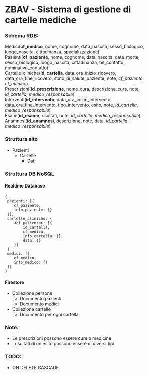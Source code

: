 # ZBAV - Sistema di gestione di cartelle mediche

### Schema RDB:

Medici(**cf_medico**, nome, cognome, data_nascita, sesso_biologico, luogo_nascita, cittadinanza, specializzazione)<br/>
Pazienti(**cf_paziente**, nome, cognome, data_nascita, data_morte, sesso_biologico, luogo_nascita, cittadinanza, tel_contatto, nominativo_contatto)<br/>
Cartelle_cliniche(**id_cartella**, data_ora_inizio_ricovero, data_ora_fine_ricovero, stato_di_salute_paziente, note, *cf_paziente*, *cf_medico*)<br/>
Prescrizioni(**id_prescrizione**, nome_cura, descrizione_cura, note, *id_cartella*, *medico_responsabile*)<br/>
Interventi(**id_intervento**, data_ora_inizio_intervento, data_ora_fine_intervento, tipo_intervento, esito, note, *id_cartella*, *medico_responsabile*)<br/>
Esami(**id_esame**, risultati, note, *id_cartella*, *medico_responsabile*)<br/>
Anamnesi(**id_anamnesi**, descrizione, note, data, *id_cartella*, *medico_responsabile*)<br/>

### Struttura sito

 - Pazienti
 	- Cartelle
 		- Dati

### Struttura DB NoSQL

#### Realtime Database

```
{
 pazienti: [{
 	cf_paziente,
 	info_paziente: {}
 }],
 cartelle_cliniche: {
 	<cf_paziente>: [{
		id_cartella,
		cf_medico,
		info_cartella: {},
		data: {}
	}]
 }
 medici: [{
 	cf_medico,
	info_medico: {}
 }]
}
```

#### Firestore

 - Collezione persone
   - Documento pazienti
   - Documento medici
 - Collezione cartelle
 	- Documento per ogni cartella

### Note:

 - Le prescrizioni possono essere cure o medicine
 - I risultati di un esito possono essere di diversi tipi

### TODO:
 - ON DELETE CASCADE
